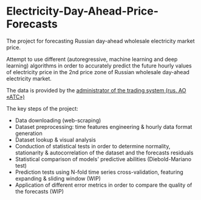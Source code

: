# Electricity-Day-Ahead-Price-Forecasts

The project for forecasting Russian day-ahead wholesale electricity market price.

Attempt to use different (autoregressive, machine learning and deep learning) algorithms in order to accurately predict the future hourly values of electricity price in the 2nd price zone of Russian wholesale day-ahead electricity market.

The data is provided by the [administrator of the trading system (rus. АО «АТС»)](https://www.atsenergo.ru/results/rsv/index?zone=2)

The key steps of the project:
* Data downloading (web-scraping)
* Dataset preprocessing: time features engineering & hourly data format generation
* Dataset lookup & visual analysis
* Conduction of statistical tests in order to determine normality, stationarity & autocorrelation of the dataset and the forecasts residuals
* Statistical comparison of models' predictive abilities (Diebold-Mariano test)
* Prediction tests using N-fold time series cross-validation, featuring expanding & sliding window (WIP)
* Application of different error metrics in order to compare the quality of the forecasts (WIP)


